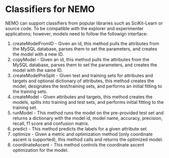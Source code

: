 # Classifiers for NEMO

NEMO can support classifiers from popular libraries such as SciKit-Learn or source code. To be compatible with the explorer and experimenter applications; however, models need to follow the followign interface:<br/>
1. createModelFromID - Given an id, this method pulls the attributes from the MySQL database, parses them to set the parameters, and creates the model with a new ID. <br/>
2. copyModel - Given an id, this method pulls the attributes from the MySQL database, parses them to set the parameters, and creates the model with the same ID. <br/>
3. createModelPreSplit - Given test and training sets for attributes and targets and optional dictionary of attributes, this method creates the model, designates the test/training sets, and performs an initial fitting to the training sets.
4. createModel - Given attributes and targets, this method creates the models, splits into training and test sets, and performs initial fitting to the training set. <br/>
5. runModel - This method runs the model on the pre-provided test set and returns a dictionary with the model id, model name, accuracy, precision, recall, f1 score and confusion matrix.
6. predict - This method predicts the labels for a given attribute set
7. optimize - Given a metric and optimization method (only coordinate ascent is supported), this method calls and returns the optimized model.
8. coordinateAscent - This method controls the coordinate ascent optimization for the model.

